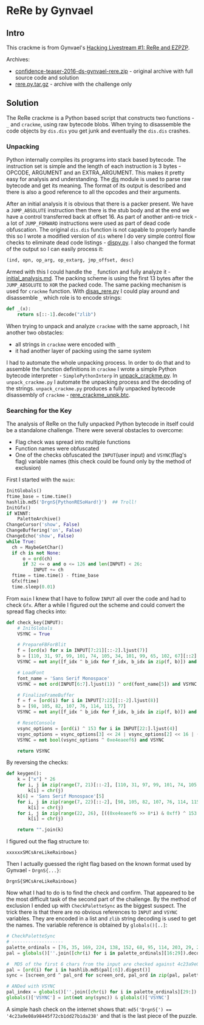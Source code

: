 # ReRe by Gynvael

## Intro

This crackme is from Gynvael's [Hacking Livestream #1: ReRe and EZPZP](https://www.youtube.com/watch?v=JExnV1-GNxk).

Archives:

* [confidence-teaser-2016-ds-gynvael-rere.zip](confidence-teaser-2016-ds-gynvael-rere.zip) - original archive with full source code and solution
* [rere.py.tar.gz](rere.py.tar.gz) - archive with the challenge only

## Solution

The ReRe crackme is a Python based script that constructs two functions - `_` and `crackme`, using raw bytecode blobs. When trying to disassemble the code objects by `dis.dis` you get junk and eventually the `dis.dis` crashes.

### Unpacking

Python internally compiles its programs into stack based bytecode. The instruction set is simple and the length of each instruction is 3 bytes - OPCODE, ARGUMENT and an EXTRA_ARGUMENT. This makes it pretty easy for analysis and understanding. The [dis](https://docs.python.org/2.7/library/dis.html) module is used to parse raw bytecode and get its meaning. The format of its output is described and there is also a good reference to all the opcodes and their arguments.

After an initial analysis it is obvious that there is a packer present. We have a `JUMP_ABSOLUTE` instruction then there is the stub body and at the end we have a control transferred back at offset 16. As part of another anti-re trick - a lot of `JUMP_FORWARD` instructions were used as part of dead code obfuscation. The original `dis.dis` function is not capable to properly handle this so I wrote a modified version of `dis` where I do very simple control flow checks to eliminate dead code listings - [dispy.py](https://github.com/mr6r4y/re-misc/blob/master/relib/dispy.py). I also changed the format of the output so I can easily process it:

```python
(ind, opn, op_arg, op_extarg, jmp_offset, desc)
```

Armed with this I could handle the `_` function and fully analyze it - [initial_analysis.md](initial_analysis.md). The packing scheme is using the first 13 bytes after the `JUMP_ABSOLUTE` to `XOR` the packed code. The same packing mechanism is used for `crackme` function. With [disas_rere.py](disas_rere.py) I could play around and disassemble `_` which role is to encode strings:

```python
def _(x):
    return s[::-1].decode("zlib")
```

When trying to unpack and analyze `crackme` with the same approach, I hit another two obstacles:

* all strings in `crackme` were encoded with `_`
* it had another layer of packing using the same system

I had to automate the whole unpacking process. In order to do that and to assemble the function definitions in `crackme` I wrote a simple Python bytecode interpreter - `SimplePythonInterp` in [unpack_crackme.py](unpack_crackme.py). In `unpack_crackme.py` I automate the unpacking process and the decoding of the strings. `unpack_crackme.py` produces a fully unpacked bytecode disassembly of `crackme` - [rere_crackme_unpk.btc](rere_crackme_unpk.btc).

### Searching for the Key

The analysis of ReRe on the fully unpacked Python bytecode in itself could be a standalone challenge. There were several obstacles to overcome:

* Flag check was spread into multiple functions
* Function names were obfuscated
* One of the checks obfuscated the `INPUT`(user input) and `VSYNC`(flag's flag) variable names (this check could be found only by the method of exclusion)

First I started with the `main`:

```python
InitGlobals()
ftime_base = time.time()
hashlib.md5('DrgnS{PythonRESoHard!}')  ## Troll!
InitGfx()
if WINNT:
    PaletteArchive()
ChangeCursor('show', False)
ChangeBuffering('on', False)
ChangeEcho('show', False)
while True:
  ch = MaybeGetChar()
  if ch is not None:
      o = ord(ch)
      if 32 <= o and o <= 126 and len(INPUT) < 26:
          INPUT += ch
  ftime = time.time() - ftime_base
  Gfx(ftime)
  time.sleep(0.01)
```

From `main` I knew that I have to follow `INPUT` all over the code and had to check `Gfx`. After a while I figured out the scheme and could convert the spread flag checks into:

```python
def check_key(INPUT):
    # InitGlobals
    VSYNC = True

    # PrepareFBForBlit
    f = [ord(x) for x in INPUT[7:21][::-2].ljust(7)]
    b = [110, 31, 97, 99, 101, 74, 105, 34, 101, 99, 65, 102, 67][::2]
    VSYNC = not any([f_idx ^ b_idx for f_idx, b_idx in zip(f, b)]) and VSYNC

    # LoadFont
    font_name = 'Sans Serif Monospace'
    VSYNC = not ord(INPUT[6:7].ljust(1)) ^ ord(font_name[5]) and VSYNC

    # FinalizeFrameBuffer
    f = f = [ord(i) for i in INPUT[7:22][::-2].ljust(8)]
    b = [98, 105, 82, 107, 76, 114, 115, 77]
    VSYNC = not any([f_idx ^ b_idx for f_idx, b_idx in zip(f, b)]) and VSYNC

    # ResetConsole
    vsync_options = [ord(i) ^ 153 for i in INPUT[22:].ljust(4)]
    vsync_options = vsync_options[3] << 24 | vsync_options[2] << 16 | (vsync_options[1] << 8) | vsync_options[0]
    VSYNC = not bool(vsync_options ^ 0xe4eaeef6) and VSYNC

    return VSYNC
```

By reversing the checks:

```python
def keygen():
    k = ["x"] * 26
    for i, j in zip(range(7, 21)[::-2], [110, 31, 97, 99, 101, 74, 105, 34, 101, 99, 65, 102, 67][::2]):
        k[i] = chr(j)
    k[6] = 'Sans Serif Monospace'[5]
    for i, j in zip(range(7, 22)[::-2], [98, 105, 82, 107, 76, 114, 115, 77]):
        k[i] = chr(j)
    for i, j in zip(range(22, 26), [((0xe4eaeef6 >> 8*i) & 0xff) ^ 153 for i in range(4)]):
        k[i] = chr(j)

    return "".join(k)
```

I figured out the flag structure to:

    xxxxxxSMCsAreLikeRainbows}

Then I actually guessed the right flag based on the known format used by Gynvael - `DrgnS{...}`:

    DrgnS{SMCsAreLikeRainbows}

Now what I had to do is to find the check and confirm. That appeared to be the most difficult task of the second part of the challenge. By the method of exclusion I ended up with `CheckPaletteSync` as the biggest suspect. The trick there is that there are no obvious references to `INPUT` and `VSYNC` variables. They are encoded in a list and `zlib` string decoding is used to get the names. The variable reference is obtained by `globals()[..]`:

```python
# CheckPaletteSync
# -------------------
palette_ordinals = [76, 35, 169, 224, 138, 152, 68, 95, 114, 203, 29, 210, 123, 29, 162, 56, 120, 156, 243, 244, 11, 8, 13, 1, 0, 4, 152, 1, 145, 120, 156, 11, 11, 142, 244, 115, 6,
pal = globals()[''.join([chr(i) for i in palette_ordinals][16:29]).decode("colorzlib"[5:])] # INPUT

#  MD5 of the first 6 chars from the input are checked against 4c23a9e08a98445f72cb1dd27b1da238
pal = [ord(i) for i in hashlib.md5(pal[:6]).digest()]
sync = [screen_ord ^ pal_ord for screen_ord, pal_ord in zip(pal, palette_ordinals[:16])]

# ANDed with VSYNC
pal_index = globals()[''.join([chr(i) for i in palette_ordinals][29:]).decode("colorzlib"[5:])] # VSYNC
globals()['VSYNC'] = int(not any(sync)) & globals()['VSYNC']
```

A simple hash check on the internet shows that: `md5('DrgnS{') == '4c23a9e08a98445f72cb1dd27b1da238'` and that is the last piece of the puzzle.
